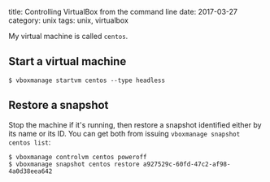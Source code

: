 title: Controlling VirtualBox from the command line
date: 2017-03-27
category: unix
tags: unix, virtualbox

My virtual machine is called `centos`.

## Start a virtual machine

```
$ vboxmanage startvm centos --type headless 
```

## Restore a snapshot

Stop the machine if it's running, then restore a snapshot identified
either by its name or its ID. You can get both from issuing
`vboxmanage snapshot centos list`:

```
$ vboxmanage controlvm centos poweroff
$ vboxmanage snapshot centos restore a927529c-60fd-47c2-af98-4a0d38eea642
```
